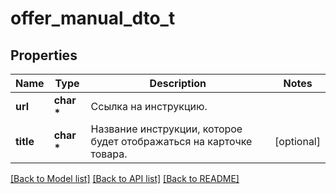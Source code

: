 # offer_manual_dto_t

## Properties
Name | Type | Description | Notes
------------ | ------------- | ------------- | -------------
**url** | **char \*** | Ссылка на инструкцию. | 
**title** | **char \*** | Название инструкции, которое будет отображаться на карточке товара.  | [optional] 

[[Back to Model list]](../README.md#documentation-for-models) [[Back to API list]](../README.md#documentation-for-api-endpoints) [[Back to README]](../README.md)


